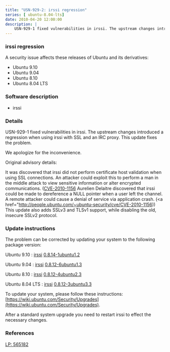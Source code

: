 ```yaml
---
title: "USN-929-2: irssi regression"
series: [ ubuntu-8.04-lts]
date: 2010-04-20 12:00:00
description: |
    USN-929-1 fixed vulnerabilities in irssi. The upstream changes introduced a regression when using irssi with SSL and an IRC proxy. This update fixes the problem.
--- 
```

 
### irssi regression

A security issue affects these releases of Ubuntu and its derivatives:

* Ubuntu 9.10
* Ubuntu 9.04
* Ubuntu 8.10
* Ubuntu 8.04 LTS

### Software description

* irssi 

### Details

USN-929-1 fixed vulnerabilities in irssi. The upstream changes introduced a regression when using irssi with SSL and an IRC proxy. This update fixes the problem.

We apologize for the inconvenience.

Original advisory details:

 It was discovered that irssi did not perform certificate host validation when using SSL connections. An attacker could exploit this to perform a man in the middle attack to view sensitive information or alter encrypted communications. ([CVE-2010-1156](http://people.ubuntu.com/~ubuntu-security/cve/CVE-2010-1155">CVE-2010-1155</a>) Aurelien Delaitre discovered that irssi could be made to dereference a NULL pointer when a user left the channel. A remote attacker could cause a denial of service via application crash. (<a href="http://people.ubuntu.com/~ubuntu-security/cve/CVE-2010-1156)) This update also adds SSLv3 and TLSv1 support, while disabling the old, insecure SSLv2 protocol. 

### Update instructions

The problem can be corrected by updating your system to the following package version:

Ubuntu 9.10
 : [irssi](https://launchpad.net/ubuntu/+source/irssi) <span> [0.8.14-1ubuntu1.2](https://launchpad.net/ubuntu/+source/irssi/0.8.14-1ubuntu1.2) </span> 

Ubuntu 9.04
 : [irssi](https://launchpad.net/ubuntu/+source/irssi) <span> [0.8.12-6ubuntu1.3](https://launchpad.net/ubuntu/+source/irssi/0.8.12-6ubuntu1.3) </span> 

Ubuntu 8.10
 : [irssi](https://launchpad.net/ubuntu/+source/irssi) <span> [0.8.12-4ubuntu2.3](https://launchpad.net/ubuntu/+source/irssi/0.8.12-4ubuntu2.3) </span> 

Ubuntu 8.04 LTS
 : [irssi](https://launchpad.net/ubuntu/+source/irssi) <span> [0.8.12-3ubuntu3.3](https://launchpad.net/ubuntu/+source/irssi/0.8.12-3ubuntu3.3) </span> 

To update your system, please follow these instructions: [https://wiki.ubuntu.com/Security/Upgrades](https://wiki.ubuntu.com/Security/Upgrades).

After a standard system upgrade you need to restart irssi to effect the necessary changes. 

### References

 [LP: 565182](https://launchpad.net/bugs/565182)
 
